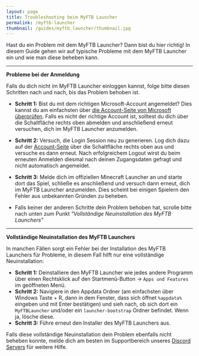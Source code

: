 ```yaml
---
layout: page
title: Troubleshooting beim MyFTB Launcher
permalink: /myftb-launcher
thumbnail: /guides/myftb_launcher/thumbnail.jpg
---
```


Hast du ein Problem mit dem MyFTB Launcher? Dann bist du hier richtig! In diesem Guide gehen wir auf typische Probleme mit dem MyFTB Launcher ein und wie man diese beheben kann.

---

**Probleme bei der Anmeldung**

Falls du dich nicht im MyFTB Launcher einloggen kannst, folge bitte diesen Schritten nach und nach, bis das Problem behoben ist.

- **Schritt 1:** Bist du mit dem richtigen Microsoft-Account angemeldet? Dies kannst du am einfachsten über [die Account-Seite von Microsoft überprüfen](https://account.microsoft.com/). Falls es nicht der richtige Account ist, solltest du dich über die Schaltfläche rechts oben abmelden und anschließend erneut versuchen, dich im MyFTB Launcher anzumelden.

- **Schritt 2:** Versuch, die Login Session neu zu generieren. Log dich dazu auf der [Account-Seite](https://account.microsoft.com/) über die Schaltfläche rechts oben aus und versuche es dann erneut. Nach erfolgreichem Logout wirst du beim erneuten Anmelden diesmal nach deinen Zugangsdaten gefragt und nicht automatisch angemeldet.

- **Schritt 3:** Melde dich im offiziellen Minecraft Launcher an und starte dort das Spiel, schließe es anschließend und versuch dann erneut, dich im MyFTB Launcher anzumelden. Dies scheint bei einigen Spielern den Fehler aus unbekannten Gründen zu beheben.

- Falls keiner der anderen Schritte dein Problem behoben hat, scrolle bitte nach unten zum Punkt *"Vollständige Neuinstallation des MyFTB Launchers"*

---

**Vollständige Neuinstallation des MyFTB Launchers**

In manchen Fällen sorgt ein Fehler bei der Installation des MyFTB Launchers für Probleme, in diesem Fall hilft nur eine vollständige Neuinstallation:

- **Schritt 1:** Deinstalliere den MyFTB Launcher wie jedes andere Programm über einen Rechtsklick auf den Startmenü-Button -> `Apps und Features` im geöffneten Menü.
- **Schritt 2:** Navigiere in den Appdata Ordner (am einfachsten über Windows Taste + R, dann in dem Fenster, dass sich öffnet `%appdata%` eingeben und mit Enter bestätigen) und sieh nach, ob sich dort ein `MyFTBLauncher` und/oder ein `launcher-bootstrap` Ordner befindet. Wenn ja, lösche diese.
- **Schritt 3:** Führe erneut den Installer des MyFTB Launchers aus.

Falls diese vollständige Neuinstallation dein Problem ebenfalls nicht beheben konnte, melde dich am besten im Supportbereich unseres [Discord Servers](https://myftb.de/discord) für weitere Hilfe.
